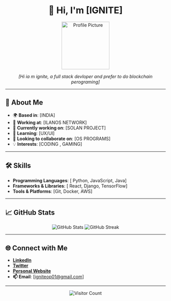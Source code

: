 <h1 align="center">👋 Hi, I'm [IGNITE]</h1>

<p align="center">
  <img src="https://github.com/user-attachments/assets/5d9b8758-71d0-40e2-8dec-cb2597d0a906" alt="Profile Picture" width="150">
</p>

<p align="center">
  <em>[Hi ia m ignite, a full stack devloper and prefer to do blockchain perograming]</em>
</p>

---

## 🌟 About Me

- 🌍 **Based in**: [INDIA]
- 💼 **Working at**: [ILANOS NETWORK]
- 🔭 **Currently working on**: [SOLAN PROJECT]
- 🌱 **Learning**: [UX/UI]
- 👯 **Looking to collaborate on**: [OS PROGRAMS]
- 💡 **Interests**: [CODING , GAMING]

---

## 🛠️ Skills

- **Programming Languages**: [ Python, JavaScript, Java]
- **Frameworks & Libraries**: [ React, Django, TensorFlow]
- **Tools & Platforms**: [Git, Docker, AWS]

---

## 📈 GitHub Stats

<p align="center">
  <img src="https://github-readme-stats.vercel.app/api?username=ChrisTitusTech&show_icons=true&theme=radical" alt="GitHub Stats">
  <img src="https://github-readme-streak-stats.herokuapp.com/?user=ChrisTitusTech&theme=dark" alt="GitHub Streak">
</p>

---

## 🌐 Connect with Me

- **[LinkedIn](https://linkedin.com/in/?)**  
- **[Twitter](https://twitter.com/?)**  
- **[Personal Website](https://igniteop.com)**  
- **📫 Email**: [igniteop01@gmail.com]

---

<p align="center">
  <img src="https://visitor-badge.laobi.icu/badge?page_id=yourusername.yourusername" alt="Visitor Count">
</p>
